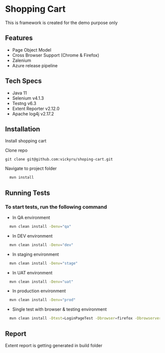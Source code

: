 
# Shopping Cart

This is framework is created for the demo purpose only


## Features

- Page Object Model
- Cross Browser Support (Chrome & Firefox)
- Zalenium
- Azure release pipeline


## Tech Specs
- Java 11
- Selenium v4.1.3
- Testng v6.3
- Extent Reporter v2.12.0
- Apache log4j v2.17.2
## Installation

Install shopping cart

Clone repo
```git
git clone git@github.com:vickyru/shoping-cart.git 
```
Navigate to project folder

```bash
  mvn install
```

## Running Tests

### To start tests, run the following command
- In QA environment

```bash
  mvn clean install -Denv="qa"
```

- In DEV environment

```bash
  mvn clean install -Denv="dev"
```

- In staging environment

```bash
  mvn clean install -Denv="stage"
```
- In UAT environment

```bash
  mvn clean install -Denv="uat"
```

- In production environment

```bash
  mvn clean install -Denv="prod"
```
- Single test with browser & testing environment 

```bash
  mvn clean install -Dtest=LoginPageTest -Dbrowser=firefox -Dbrowserversion=91.10
```

## Report
Extent report is getting generated in build folder